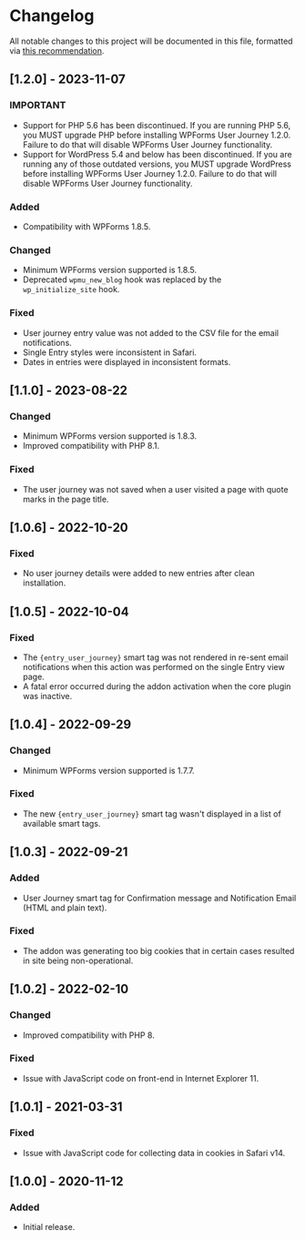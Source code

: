 # Changelog
All notable changes to this project will be documented in this file, formatted via [this recommendation](https://keepachangelog.com/).

## [1.2.0] - 2023-11-07
### IMPORTANT
- Support for PHP 5.6 has been discontinued. If you are running PHP 5.6, you MUST upgrade PHP before installing WPForms User Journey 1.2.0. Failure to do that will disable WPForms User Journey functionality.
- Support for WordPress 5.4 and below has been discontinued. If you are running any of those outdated versions, you MUST upgrade WordPress before installing WPForms User Journey 1.2.0. Failure to do that will disable WPForms User Journey functionality.

### Added
- Compatibility with WPForms 1.8.5.

### Changed
- Minimum WPForms version supported is 1.8.5.
- Deprecated `wpmu_new_blog` hook was replaced by the `wp_initialize_site` hook.

### Fixed
- User journey entry value was not added to the CSV file for the email notifications.
- Single Entry styles were inconsistent in Safari.
- Dates in entries were displayed in inconsistent formats.

## [1.1.0] - 2023-08-22
### Changed
- Minimum WPForms version supported is 1.8.3.
- Improved compatibility with PHP 8.1.

### Fixed
- The user journey was not saved when a user visited a page with quote marks in the page title.

## [1.0.6] - 2022-10-20
### Fixed
- No user journey details were added to new entries after clean installation.

## [1.0.5] - 2022-10-04
### Fixed
- The `{entry_user_journey}` smart tag was not rendered in re-sent email notifications when this action was performed on the single Entry view page.
- A fatal error occurred during the addon activation when the core plugin was inactive.

## [1.0.4] - 2022-09-29
### Changed
- Minimum WPForms version supported is 1.7.7.

### Fixed
- The new `{entry_user_journey}` smart tag wasn't displayed in a list of available smart tags.

## [1.0.3] - 2022-09-21
### Added
- User Journey smart tag for Confirmation message and Notification Email (HTML and plain text).

### Fixed
- The addon was generating too big cookies that in certain cases resulted in site being non-operational.

## [1.0.2] - 2022-02-10
### Changed
- Improved compatibility with PHP 8.

### Fixed
- Issue with JavaScript code on front-end in Internet Explorer 11.

## [1.0.1] - 2021-03-31
### Fixed
- Issue with JavaScript code for collecting data in cookies in Safari v14.

## [1.0.0] - 2020-11-12
### Added
- Initial release.
